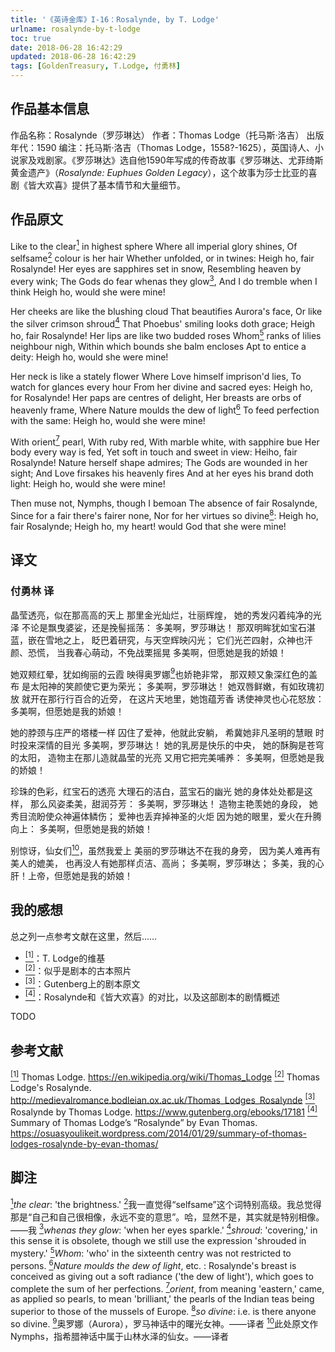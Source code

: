 ```yaml
---
title: '《英诗金库》I-16：Rosalynde, by T. Lodge'
urlname: rosalynde-by-t-lodge
toc: true
date: 2018-06-28 16:42:29
updated: 2018-06-28 16:42:29
tags: [GoldenTreasury, T.Lodge, 付勇林]
---
```


## 作品基本信息

作品名称：Rosalynde（罗莎琳达）
作者：Thomas Lodge（托马斯·洛吉）
出版年代：1590
编注：托马斯·洛吉（Thomas Lodge，1558?-1625），英国诗人、小说家及戏剧家。《罗莎琳达》选自他1590年写成的传奇故事《罗莎琳达、尤菲绮斯黄金遗产》（*Rosalynde: Euphues Golden Legacy*），这个故事为莎士比亚的喜剧《皆大欢喜》提供了基本情节和大量细节。

## 作品原文

Like to the clear<a href="#note1" id="note1ref"><sup>1</sup></a> in highest sphere
Where all imperial glory shines,
Of selfsame<a href="#note2" id="note2ref"><sup>2</sup></a> colour is her hair
Whether unfolded, or in twines:
Heigh ho, fair Rosalynde!
Her eyes are sapphires set in snow,
Resembling heaven by every wink;
The Gods do fear whenas they glow<a href="#note3" id="note3ref"><sup>3</sup></a>,
And I do tremble when I think
Heigh ho, would she were mine!

Her cheeks are like the blushing cloud
That beautifies Aurora's face,
Or like the silver crimson shroud<a href="#note4" id="note4ref"><sup>4</sup></a>
That Phoebus' smiling looks doth grace;
Heigh ho, fair Rosalynde!
Her lips are like two budded roses
Whom<a href="#note5" id="note5ref"><sup>5</sup></a> ranks of lilies neighbour nigh,
Within which bounds she balm encloses
Apt to entice a deity:
Heigh ho, would she were mine!

Her neck is like a stately flower
Where Love himself imprison'd lies,
To watch for glances every hour
From her divine and sacred eyes:
Heigh ho, for Rosalynde!
Her paps are centres of delight,
Her breasts are orbs of heavenly frame,
Where Nature moulds the dew of light<a href="#note6" id="note6ref"><sup>6</sup></a>
To feed perfection with the same:
Heigh ho, would she were mine!

With orient<a href="#note7" id="note7ref"><sup>7</sup></a> pearl, With ruby red,
With marble white, with sapphire bue
Her body every way is fed,
Yet soft in touch and sweet in view:
Heiho, fair Rosalynde!
Nature herself shape admires;
The Gods are wounded in her sight;
And Love firsakes his heavenly fires
And at her eyes his brand doth light:
Heigh ho, would she were mine!

Then muse not, Nymphs, though I bemoan
The absence of fair Rosalynde,
Since for a fair there's fairer none,
Nor for her virtues so divine<a href="#note8" id="note8ref"><sup>8</sup></a>:
Heigh ho, fair Rosalynde;
Heigh ho, my heart! would God that she were mine!

## 译文
### 付勇林 译

晶莹透亮，似在那高高的天上
那里金光灿烂，壮丽辉煌，
她的秀发闪着纯净的光泽
不论是飘曳婆娑，还是挽髻摇荡：
多美啊，罗莎琳达！
那双明眸犹如宝石湛蓝，嵌在雪地之上，
眨巴着研究，与天空辉映闪光；
它们光芒四射，众神也汗颜、恐慌，
当我春心萌动，不免战栗摇晃
多美啊，但愿她是我的娇娘！

她双颊红晕，犹如绚丽的云霞
映得奥罗娜<a href="#note9" id="note9ref"><sup>9</sup></a>也娇艳非常，
那双颊又象深红色的盖布
是太阳神的笑颜使它更为荣光；
多美啊，罗莎琳达！
她双唇鲜嫩，有如玫瑰初放
就开在那行行百合的近旁，
在这片天地里，她饱蕴芳香
诱使神灵也心花怒放：
多美啊，但愿她是我的娇娘！

她的脖颈与庄严的塔楼一样
囚住了爱神，他就此安躺，
希冀她非凡圣明的慧眼
时时投来深情的目光
多美啊，罗莎琳达！
她的乳房是快乐的中央，
她的酥胸是苍穹的太阳，
造物主在那儿造就晶莹的光亮
又用它把完美哺养：
多美啊，但愿她是我的娇娘！

珍珠的色彩，红宝石的透亮
大理石的洁白，蓝宝石的幽光
她的身体处处都是这样，
那么风姿柔美，甜润芬芳：
多美啊，罗莎琳达！
造物主艳羡她的身段，
她秀目流盼使众神遍体鳞伤；
爱神也丢弃掉神圣的火炬
因为她的眼里，爱火在升腾向上：
多美啊，但愿她是我的娇娘！

别惊讶，仙女们<a href="#note10" id="note10ref"><sup>10</sup></a>，虽然我爱上
美丽的罗莎琳达不在我的身旁，
因为美人难再有美人的媲美，
也再没人有她那样贞洁、高尚；
多美啊，罗莎琳达；
多美，我的心肝！上帝，但愿她是我的娇娘！


## 我的感想

总之列一点参考文献在这里，然后……
* <a href="#bib1" id="bib1ref"><sup>[1]</sup></a>：T. Lodge的维基
* <a href="#bib2" id="bib2ref"><sup>[2]</sup></a>：似乎是剧本的古本照片
* <a href="#bib3" id="bib3ref"><sup>[3]</sup></a>：Gutenberg上的剧本原文
* <a href="#bib4" id="bib4ref"><sup>[4]</sup></a>：Rosalynde和《皆大欢喜》的对比，以及这部剧本的剧情概述

TODO

## 参考文献
<a id="bib1" href="#bib1ref"><sup>[1]</sup></a> Thomas Lodge. <https://en.wikipedia.org/wiki/Thomas_Lodge>
<a id="bib2" href="#bib2ref"><sup>[2]</sup></a> Thomas Lodge's Rosalynde. <http://medievalromance.bodleian.ox.ac.uk/Thomas_Lodges_Rosalynde>
<a id="bib3" href="#bib3ref"><sup>[3]</sup></a> Rosalynde by Thomas Lodge. <https://www.gutenberg.org/ebooks/17181>
<a id="bib4" href="#bib4ref"><sup>[4]</sup></a> Summary of Thomas Lodge’s “Rosalynde” by Evan Thomas. <https://osuasyoulikeit.wordpress.com/2014/01/29/summary-of-thomas-lodges-rosalynde-by-evan-thomas/>

## 脚注
<a id="note1" href="#note1ref"><sup>1</sup></a>*the clear*: 'the brightness.'
<a id="note2" href="#note2ref"><sup>2</sup></a>我一直觉得“selfsame”这个词特别高级。我总觉得那是“自己和自己很相像，永远不变的意思”。哈，显然不是，其实就是特别相像。——我
<a id="note3" href="#note3ref"><sup>3</sup></a>*whenas they glow*: 'when her eyes sparkle.'
<a id="note4" href="#note4ref"><sup>4</sup></a>*shroud*: 'covering,' in this sense it is obsolete, though we still use the expression 'shrouded in mystery.'
<a id="note5" href="#note5ref"><sup>5</sup></a>*Whom*: 'who' in the sixteenth centry was not restricted to persons.
<a id="note6" href="#note6ref"><sup>6</sup></a>*Nature moulds the dew of light*, etc. : Rosalynde's breast is conceived as giving out a soft radiance ('the dew of light'), which goes to complete the sum of her perfections.
<a id="note7" href="#note7ref"><sup>7</sup></a>*orient*, from meaning 'eastern,' came, as applied so pearls, to mean 'brilliant,' the pearls of the Indian teas being superior to those of the mussels of Europe.
<a id="note8" href="#note8ref"><sup>8</sup></a>*so divine*: i.e. is there anyone so divine.
<a id="note9" href="#note9ref"><sup>9</sup></a>奥罗娜（Aurora），罗马神话中的曙光女神。——译者
<a id="note10" href="#note10ref"><sup>10</sup></a>此处原文作Nymphs，指希腊神话中属于山林水泽的仙女。——译者
